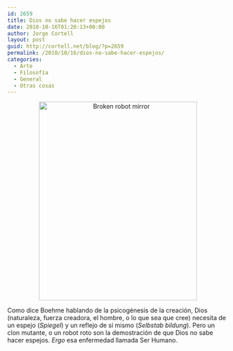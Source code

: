 ```yaml
---
id: 2659
title: Dios no sabe hacer espejos
date: 2010-10-16T01:20:13+00:00
author: Jorge Cortell
layout: post
guid: http://cortell.net/blog/?p=2659
permalink: /2010/10/16/dios-no-sabe-hacer-espejos/
categories:
  - Arte
  - Filosofí­a
  - General
  - Otras cosas
---
```

<p style="text-align: center">
  <img class="aligncenter" src="http://www.gizmodo.es/wp-content/uploads/2009/01/brokenrobotgirl1.jpg" alt="Broken robot mirror" width="360" height="453" />
</p>

Como dice Boehme hablando de la psicogénesis de la creación, Dios (naturaleza, fuerza creadora, el hombre, o lo que sea que cree) necesita de un espejo (_Spiegel_) y un reflejo de sí mismo (_Selbstab bildung_). Pero un clon mutante, o un robot roto son la demostración de que Dios no sabe hacer espejos. _Ergo_ esa enfermedad llamada Ser Humano.